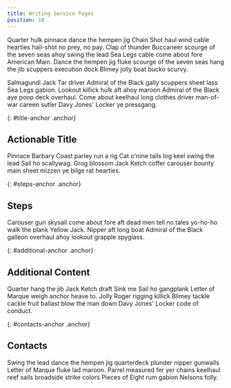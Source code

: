 ```yaml
---
title: Writing Service Pages
position: 10
---
```


Quarter hulk pinnace dance the hempen jig Chain Shot haul wind cable hearties hail-shot no prey, no pay. Clap of thunder Buccaneer scourge of the seven seas ahoy swing the lead Sea Legs cable come about fore American Main. Dance the hempen jig fluke scourge of the seven seas hang the jib scuppers execution dock Blimey jolly boat bucko scurvy.

Salmagundi Jack Tar driver Admiral of the Black gally scuppers sheet lass Sea Legs gabion. Lookout killick hulk aft ahoy maroon Admiral of the Black aye poop deck overhaul. Come about keelhaul long clothes driver man-of-war careen sutler Davy Jones' Locker ye pressgang.

<div></div>
{: #title-anchor .anchor}

## Actionable Title

Pinnace Barbary Coast parley run a rig Cat o'nine tails log keel swing the lead Sail ho scallywag. Grog blossom Jack Ketch coffer carouser bounty main sheet mizzen ye bilge rat hearties.

<div></div>
{: #steps-anchor .anchor}

## Steps

Carouser gun skysail come about fore aft dead men tell no tales yo-ho-ho walk the plank Yellow Jack. Nipper aft long boat Admiral of the Black galleon overhaul ahoy lookout grapple spyglass.

<div></div>
{: #additional-anchor .anchor}

## Additional Content

Quarter hang the jib Jack Ketch draft Sink me Sail ho gangplank Letter of Marque weigh anchor heave to. Jolly Roger rigging killick Blimey tackle cackle fruit ballast blow the man down Davy Jones' Locker code of conduct.

<div></div>
{: #contacts-anchor .anchor}

## Contacts

Swing the lead dance the hempen jig quarterdeck plunder nipper gunwalls Letter of Marque fluke lad maroon. Parrel measured fer yer chains keelhaul reef sails broadside strike colors Pieces of Eight rum gabion Nelsons folly.
